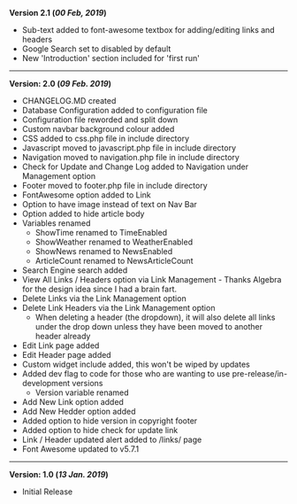 __Version 2.1 (_00 Feb, 2019_)__
- Sub-text added to font-awesome textbox for adding/editing links and headers
- Google Search set to disabled by default
- New 'Introduction' section included for 'first run'
***
__Version: 2.0 (_09 Feb. 2019_)__
- CHANGELOG.MD created
- Database Configuration added to configuration file
- Configuration file reworded and split down
- Custom navbar background colour added
- CSS added to css.php file in include directory
- Javascript moved to javascript.php file in include directory
- Navigation moved to navigation.php file in include directory
- Check for Update and Change Log added to Navigation under Management option
- Footer moved to footer.php file in include directory
- FontAwesome option added to Link
- Option to have image instead of text on Nav Bar
- Option added to hide article body
- Variables renamed
    * ShowTime renamed to TimeEnabled
    * ShowWeather renamed to WeatherEnabled
    * ShowNews renamed to NewsEnabled
    * ArticleCount renamed to NewsArticleCount
- Search Engine search added
- View All Links / Headers option via Link Management - Thanks Algebra for the design idea since I had a brain fart.
- Delete Links via the Link Management option
- Delete Link Headers via the Link Management option
    * When deleting a header (the dropdown), it will also delete all links under the drop down unless they have been moved to another header already
- Edit Link page added
- Edit Header page added
- Custom widget include added, this won't be wiped by updates
- Added dev flag to code for those who are wanting to use pre-release/in-development versions
    * Version variable renamed
- Add New Link option added
- Add New Hedder option added
- Added option to hide version in copyright footer
- Added option to hide check for update link
- Link / Header updated alert added to /links/ page
- Font Awesome updated to v5.7.1
***
__Version: 1.0 (_13 Jan. 2019_)__
- Initial Release
